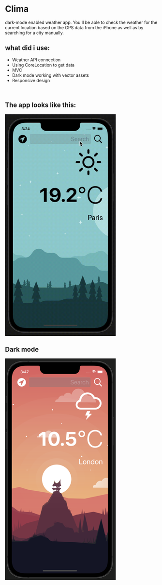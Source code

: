 # Clima
dark-mode enabled weather app. You'll be able to check the weather for the current location based on the GPS data from the iPhone as well as by searching for a city manually.


## what did i use:

- Weather API connection
- Using CoreLocation to get data
- MVC
- Dark mode working with vector assets
- Responsive design

</br>

## The app looks like this:

<img src="https://github.com/omerbozbulut/Clima/blob/main/gif/climagif.gif" width="366" height="730">

</br>

## Dark mode 
<img src="https://github.com/omerbozbulut/Clima/blob/main/gif/Ekran%20Resmi%202022-03-27%2015.47.49.png" width="366" height="730">
